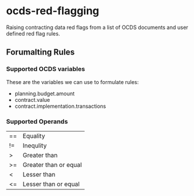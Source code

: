 # ocds-red-flagging
Raising contracting data red flags from a list of OCDS documents and user defined red flag rules.



## Forumalting Rules

### Supported OCDS variables

These are the variables we can use to formulate rules:

- planning.budget.amount
- contract.value
- contract.implementation.transactions

### Supported Operands
|    |                       |
|----|-----------------------|
| == | Equality              |
| != | Inequlity             |
| >  | Greater than          |
| >= | Greater than or equal |
| <  | Lesser than           |
| <= | Lesser than or equal  |
